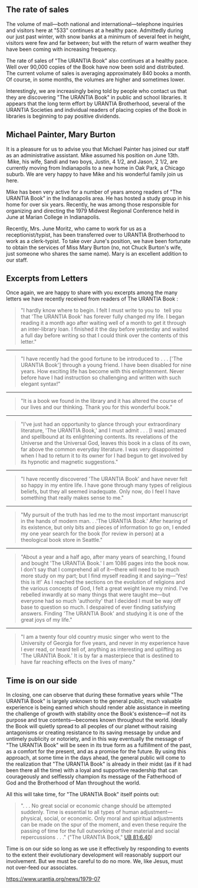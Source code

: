 

## The rate of sales

The volume of mail—both national and international—telephone inquiries and visitors here at "533" continues at a healthy pace. Admittedly during our just past winter, with snow banks at a minimum of several feet in height, visitors were few and far between; but with the return of warm weather they have been coming with increasing frequency.

The rate of sales of "The URANTIA Book" also continues at a healthy pace. Well over 90,000 copies of the Book have now been sold and distributed. The current volume of sales is averaging approximately 840 books a month. Of course, in some months, the volumes are higher and sometimes lower.

Interestingly, we are increasingly being told by people who contact us that they are discovering "The URANTIA Book" in public and school libraries. It appears that the long term effort by URANTIA Brotherhood, several of the URANTIA Societies and individual readers of placing copies of the Book in libraries is beginning to pay positive dividends.

## Michael Painter, Mary Burton

It is a pleasure for us to advise you that Michael Painter has joined our staff as an administrative assistant. Mike assumed his position on June 13th.  Mike, his wife, Sandi and two boys, Justin, 4 1/2, and Jason, 2 1/2, are currently moving from Indianapolis to a new home in Oak Park, a Chicago suburb. We are very happy to have Mike and his wonderful family join us here.

Mike has been very active for a number of years among readers of "The URANTIA Book" in the Indianapolis area. He has hosted a study group in his home for over six years. Recently, he was among those responsible for organizing and directing the 1979 Midwest Regional Conference held in June at Marian College in Indianapolis.

Recently, Mrs. June Moritz, who came to work for us as a receptionist/typist, has been transferred over to URANTIA Brotherhood to work as a clerk-typist. To take over June's position, we have been fortunate to obtain the services of Miss Mary Burton (no, not Chuck Burton's wife, just someone who shares the same name). Mary is an excellent addition to our staff.

## Excerpts from Letters

Once again, we are happy to share with you excerpts among the many letters we have recently received from readers of The URANTIA Book :

> "I hardly know where to begin. I felt I must write to you to   tell you that 'The URANTIA Book' has forever fully changed my life. I began reading it a month ago after waiting well of a month to get it through an inter-library loan. I finished it the day before yesterday and waited a full day before writing so that I could think over the contents of this letter."

---

> "I have recently had the good fortune to be introduced to . . . \['The URANTIA Book'\] through a young friend. I have been disabled for nine years. How exciting life has become with this enlightenment. Never before have I had instruction so challenging and written with such elegant syntax!"

---

> "It is a book we found in the library and it has altered the course of our lives and our thinking. Thank you for this wonderful book."

---

> "I've just had an opportunity to glance through your extraordinary literature, 'The URANTIA Book,' and I must admit . . . \[I was\] amazed and spellbound at its enlightening contents. Its revelations of the Universe and the Universal God, leaves this book in a class of its own, far above the common everyday literature. I was very disappointed when I had to return it to its owner for I had begun to get involved by its hypnotic and magnetic suggestions."

---

> "I have recently discovered 'The URANTIA Book' and have never felt so happy in my entire life. I have gone through many types of religious beliefs, but they all seemed inadequate. Only now, do I feel I have something that really makes sense to me."

---

> "My pursuit of the truth has led me to the most important manuscript in the hands of modern man. . .'The URANTIA Book.' After hearing of its existence, but only bits and pieces of information to go on, I ended my one year search for the book (for review in person) at a theological book store in Seattle."

---

> "About a year and a half ago, after many years of searching, I found and bought 'The URANTIA Book.' I am 1086 pages into the book now. I don't say that I comprehend all of it—there will need to be much more study on my part; but I find myself reading it and saying—'Yes! this is it!' As I reached the sections on the evolution of religions and the various concepts of God, I felt a great weight leave my mind. I've rebelled inwardly at so many things that were taught me—but everyone had so much 'authority' that I decided I must be way off base to question so much. I despaired of ever finding satisfying answers. Finding 'The URANTIA Book' and studying it is one of the great joys of my life."

---

> "I am a twenty four old country music singer who went to the University of Georgia for five years, and never in my experience have I ever read, or heard tell of, anything as interesting and uplifting as 'The URANTIA Book.' It is by far a masterpiece that is destined to have far reaching effects on the lives of many."

## Time is on our side

In closing, one can observe that during these formative years while "The URANTIA Book" is largely unknown to the general public, much valuable experience is being earned which should render able assistance in meeting the challenge of growth with stability once the Book's existence—if not its purpose and true contents—becomes known throughout the world. Ideally the Book will quietly spread to all peoples of our planet without raising antagonisms or creating resistance to its saving message by undue and untimely publicity or notoriety, and in this way eventually the message of "The URANTIA Book" will be seen in its true form as a fulfillment of the past, as a comfort for the present, and as a promise for the future. By using this approach, at some time in the days ahead, the general public will come to the realization that "The URANTIA Book" is already in their midst (as if it had been there all the time) with a loyal and supportive readership that can courageously and selflessly champion its message of the Fatherhood of God and the Brotherhood of Man throughout the world.

All this will take time, for "The URANTIA Book" itself points out:

> ". . . No great social or economic change should be attempted suddenly. Time is essential to all types of human adjustment—physical, social, or economic. Only moral and spiritual adjustments can be made on the spur of the moment, and even these require the passing of time for the full outworking of their material and social repercussions . . ." ("The URANTIA Book," [UB 81:6.40](/en/The_Urantia_Book/81#p6_40))

Time is on our side so long as we use it effectively by responding to events to the extent their evolutionary development will reasonably support our involvement. But we must be careful to do no more. We, like Jesus, must not over-feed our associates.

https://www.urantia.org/news/1979-07
